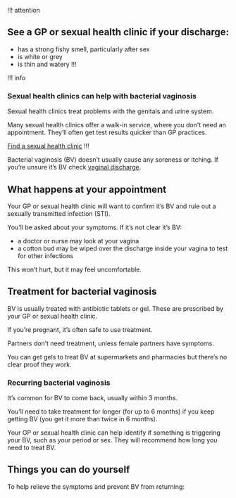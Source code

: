 !!! attention
## See a GP or sexual health clinic if your discharge:

- has a strong fishy smell, particularly after sex
- is white or grey
- is thin and watery
!!!

!!! info
### Sexual health clinics can help with bacterial vaginosis

Sexual health clinics treat problems with the genitals and urine system.

Many sexual health clinics offer a walk-in service, where you don’t need an
appointment. They’ll often get test results quicker than GP practices.

[Find a sexual health clinic](http://www.nhs.uk/service-search/Sexual-health-information-and-support/LocationSearch/734)
!!!

Bacterial vaginosis (BV) doesn’t usually cause any soreness or itching. If
you’re unsure it’s BV check [vaginal discharge](/conditions/vaginal-discharge).

## What happens at your appointment

Your GP or sexual health clinic will want to confirm it’s BV and rule out a
sexually transmitted infection (STI).

You’ll be asked about your symptoms. If it’s not clear it’s BV:

- a doctor or nurse may look at your vagina
- a cotton bud may be wiped over the discharge inside your vagina to test for
  other infections

This won’t hurt, but it may feel uncomfortable.

## Treatment for bacterial vaginosis

BV is usually treated with antibiotic tablets or gel. These are prescribed by
your GP or sexual health clinic.

If you’re pregnant, it’s often safe to use treatment.

Partners don’t need treatment, unless female partners have symptoms.

You can get gels to treat BV at supermarkets and pharmacies but there’s no
clear proof they work.

### Recurring bacterial vaginosis

It’s common for BV to come back, usually within 3 months.

You’ll need to take treatment for longer (for up to 6 months) if you keep
getting BV (you get it more than twice in 6 months).

Your GP or sexual health clinic can help identify if something is triggering
your BV, such as your period or sex. They will recommend how long you need to
treat BV.

## Things you can do yourself

To help relieve the symptoms and prevent BV from returning:
